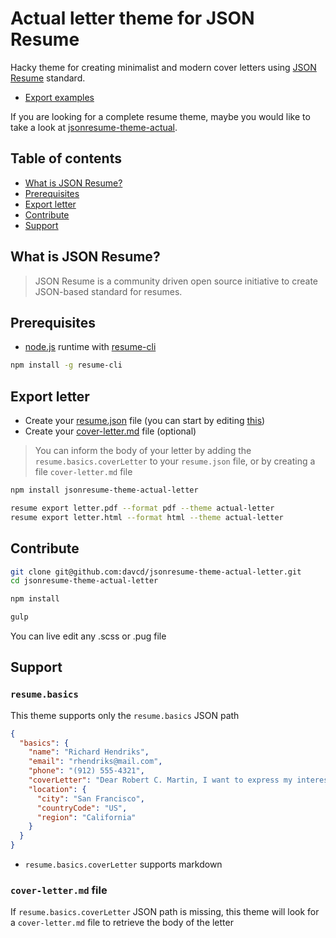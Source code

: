 # Actual letter theme for JSON Resume

Hacky theme for creating minimalist and modern cover letters using [JSON Resume](https://jsonresume.org/) standard.

- [Export examples](docs/letter.pdf)

If you are looking for a complete resume theme, maybe you would like to take a look at [jsonresume-theme-actual](https://github.com/davcd/jsonresume-theme-actual).

## Table of contents

- [What is JSON Resume?](#what-is-json-resume)
- [Prerequisites](#prerequisites)
- [Export letter](#export-letter)
- [Contribute](#contribute)
- [Support](#support)

## What is JSON Resume?

> JSON Resume is a community driven open source initiative to create JSON-based standard for resumes.

## Prerequisites

- [node.js](https://nodejs.org/en/) runtime with [resume-cli](https://github.com/jsonresume/resume-cli/)

```bash
npm install -g resume-cli
```

## Export letter

- Create your [resume.json](https://jsonresume.org/schema/) file (you can start by editing [this](/resume.json))
- Create your [cover-letter.md](/cover-letter.md) file (optional)

> You can inform the body of your letter by adding the `resume.basics.coverLetter` to your `resume.json` file, or by creating a file `cover-letter.md` file


```bash
npm install jsonresume-theme-actual-letter

resume export letter.pdf --format pdf --theme actual-letter
resume export letter.html --format html --theme actual-letter
```

## Contribute

```bash
git clone git@github.com:davcd/jsonresume-theme-actual-letter.git
cd jsonresume-theme-actual-letter

npm install

gulp
```

You can live edit any .scss or .pug file

## Support

### `resume.basics`

This theme supports only the `resume.basics` JSON path

```json
{
  "basics": {
    "name": "Richard Hendriks",
    "email": "rhendriks@mail.com",
    "phone": "(912) 555-4321",
    "coverLetter": "Dear Robert C. Martin, I want to express my interest in the open position...",
    "location": {
      "city": "San Francisco",
      "countryCode": "US",
      "region": "California"
    }
  }
}
```

- `resume.basics.coverLetter` supports markdown

### `cover-letter.md` file

If `resume.basics.coverLetter` JSON path is missing, this theme will look for a `cover-letter.md` file to retrieve the body of the letter
